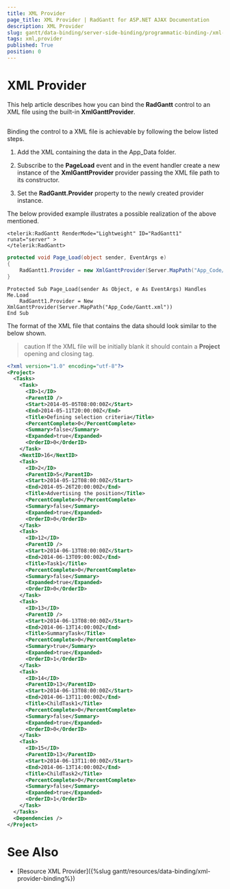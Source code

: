 ```yaml
---
title: XML Provider
page_title: XML Provider | RadGantt for ASP.NET AJAX Documentation
description: XML Provider
slug: gantt/data-binding/server-side-binding/programmatic-binding-/xml-provider
tags: xml,provider
published: True
position: 0
---
```


# XML Provider

This help article describes how you can bind the **RadGantt** control to an XML file using the built-in **XmlGanttProvider**.

## 

Binding the control to a XML file is achievable by following the below listed steps.

1. Add the XML containing the data in the App_Data folder.

1. Subscribe to the **PageLoad** event and in the event handler create a new instance of the **XmlGanttProvider** provider passing the XML file path to its constructor.

1. Set the **RadGantt.Provider** property to the newly created provider instance.

The below provided example illustrates a possible realization of the above mentioned.


````ASPNET
<telerik:RadGantt RenderMode="Lightweight" ID="RadGantt1" runat="server" >
</telerik:RadGantt>
````

````C#
protected void Page_Load(object sender, EventArgs e)
{
    RadGantt1.Provider = new XmlGanttProvider(Server.MapPath("App_Code/Gantt.xml"));
}
````
````VB.NET
Protected Sub Page_Load(sender As Object, e As EventArgs) Handles Me.Load
    RadGantt1.Provider = New XmlGanttProvider(Server.MapPath("App_Code/Gantt.xml"))
End Sub
````

The format of the XML file that contains the data should look similar to the below shown.

>caution If the XML file will be initially blank it should contain a **Project** opening and closing tag.
>


````XML
<?xml version="1.0" encoding="utf-8"?>
<Project>
  <Tasks>
    <Task>
      <ID>1</ID>
      <ParentID />
      <Start>2014-05-05T08:00:00Z</Start>
      <End>2014-05-11T20:00:00Z</End>
      <Title>Defining selection criteria</Title>
      <PercentComplete>0</PercentComplete>
      <Summary>false</Summary>
      <Expanded>true</Expanded>
      <OrderID>0</OrderID>
    </Task>
    <NextID>16</NextID>
    <Task>
      <ID>2</ID>
      <ParentID>5</ParentID>
      <Start>2014-05-12T08:00:00Z</Start>
      <End>2014-05-26T20:00:00Z</End>
      <Title>Advertising the position</Title>
      <PercentComplete>0</PercentComplete>
      <Summary>false</Summary>
      <Expanded>true</Expanded>
      <OrderID>0</OrderID>
    </Task>
    <Task>
      <ID>12</ID>
      <ParentID />
      <Start>2014-06-13T08:00:00Z</Start>
      <End>2014-06-13T09:00:00Z</End>
      <Title>Task1</Title>
      <PercentComplete>0</PercentComplete>
      <Summary>false</Summary>
      <Expanded>true</Expanded>
      <OrderID>0</OrderID>
    </Task>
    <Task>
      <ID>13</ID>
      <ParentID />
      <Start>2014-06-13T08:00:00Z</Start>
      <End>2014-06-13T14:00:00Z</End>
      <Title>SummaryTask</Title>
      <PercentComplete>0</PercentComplete>
      <Summary>true</Summary>
      <Expanded>true</Expanded>
      <OrderID>1</OrderID>
    </Task>
    <Task>
      <ID>14</ID>
      <ParentID>13</ParentID>
      <Start>2014-06-13T08:00:00Z</Start>
      <End>2014-06-13T11:00:00Z</End>
      <Title>ChildTask1</Title>
      <PercentComplete>0</PercentComplete>
      <Summary>false</Summary>
      <Expanded>true</Expanded>
      <OrderID>0</OrderID>
    </Task>
    <Task>
      <ID>15</ID>
      <ParentID>13</ParentID>
      <Start>2014-06-13T11:00:00Z</Start>
      <End>2014-06-13T14:00:00Z</End>
      <Title>ChildTask2</Title>
      <PercentComplete>0</PercentComplete>
      <Summary>false</Summary>
      <Expanded>true</Expanded>
      <OrderID>1</OrderID>
    </Task>
  </Tasks>
  <Dependencies />
</Project>
````



# See Also

 * [Resource XML Provider]({%slug gantt/resources/data-binding/xml-provider-binding%})
